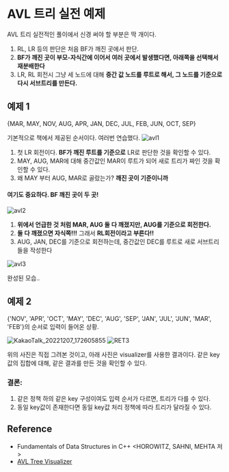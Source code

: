# AVL 트리 실전 예제
AVL 트리 실전적인 풀이에서 신경 써야 할 부분은 딱 개이다. <br>
1. RL, LR 등의 판단은 처음 BF가 깨진 곳에서 판단.
2. **BF가 깨진 곳이 부모-자식간에 이어서 여러 곳에서 발생했다면, 아래쪽을 선택해서 재분배한다**
3. LR, RL 회전시 그냥 세 노드에 대해 **중간 값 노드를 루트로 해서, 그 노드를 기준으로 다시 서브트리를 만든다.**

## 예제 1
{MAR, MAY, NOV, AUG, APR, JAN, DEC, JUL, FEB, JUN, OCT, SEP} <br>

기본적으로 책에서 제공된 순서이다. 여러번 연습했다.
![avl1](https://user-images.githubusercontent.com/71186266/206129643-ca66c1e0-50c5-443c-929d-ced7d696c8d9.png)



1. 첫 LR 회전이다. **BF가 깨진 루트를 기준으로** LR로 판단한 것을 확인할 수 있다.
2. MAY, AUG, MAR에 대해 중간값인 MAR이 루트가 되어 새로 트리가 짜인 것을 확인할 수 있다.
3. 왜 MAY 부터 AUG, MAR로 골랐는가? **깨진 곳이 기준이니까**



#### 여기도 중요하다. BF 깨진 곳이 두 곳!
![avl2](https://user-images.githubusercontent.com/71186266/206129645-9c719999-f566-4bd7-9c94-e55f822de919.png)


1. **위에서 언급한 것 처럼 MAR, AUG 둘 다 깨졌지만, AUG를 기준으로 회전한다.**
2. **둘 다 깨졌으면 자식쪽!!!** 그래서 **RL회전이라고 부른다!!**
3. AUG, JAN, DEC를 기준으로 회전하는데, 중간값인 DEC를 루트로 새로 서브트리들을 작성한다

![avl3](https://user-images.githubusercontent.com/71186266/206129648-9db227a8-c645-4abb-8f02-f94b46bb72ea.png)

완성된 모습..

## 예제 2
{'NOV', 'APR', 'OCT', 'MAY', 'DEC', 'AUG', 'SEP', 'JAN', 'JUL', 'JUN', 'MAR', 'FEB'}의 순서로 입력이 들어온 상황. <br>

![KakaoTalk_20221207_172605855](https://user-images.githubusercontent.com/71186266/206127258-74df178f-0901-4c4e-87e6-7b09e65a4db5.jpg)
![RET3](https://user-images.githubusercontent.com/71186266/206127250-103e32e1-b55d-4036-9b40-91298f5261d8.png)

위의 사진은 직접 그려본 것이고, 아래 사진은 visualizer를 사용한 결과이다. 같은 key값의 집합에 대해, 같은 결과를 만든 것을 확인할 수 있다.

### 결론: 
1. 같은 정책 하의 같은 key 구성이여도 입력 순서가 다르면, 트리가 다를 수 있다.
2. 동일 key값이 존재한다면 동일 key값 처리 정책에 따라 트리가 달라질 수 있다.

## Reference
- Fundamentals of Data Structures in C++ \<HOROWITZ, SAHNI, MEHTA 저>
- [AVL Tree Visualizer](https://www.cs.usfca.edu/~galles/visualization/AVLtree.html)
